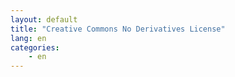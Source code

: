 ```yaml
---
layout: default
title: "Creative Commons No Derivatives License"
lang: en
categories:
    - en
---
```

